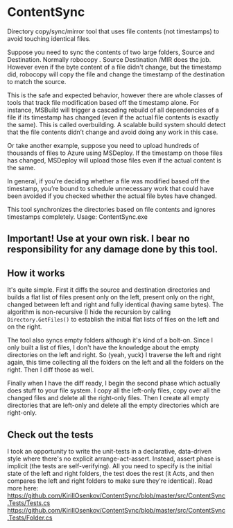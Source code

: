 # ContentSync
Directory copy/sync/mirror tool that uses file contents (not timestamps) to avoid touching identical files.

Suppose you need to sync the contents of two large folders, Source and Destination. Normally robocopy *.* Source Destination /MIR does the job. However even if the byte content of a file didn't change, but the timestamp did, robocopy will copy the file and change the timestamp of the destination to match the source.

This is the safe and expected behavior, however there are whole classes of tools that track file modification based off the timestamp alone. For instance, MSBuild will trigger a cascading rebuild of all dependencies of a file if its timestamp has changed (even if the actual file contents is exactly the same). This is called overbuilding. A scalable build system should detect that the file contents didn’t change and avoid doing any work in this case.

Or take another example, suppose you need to upload hundreds of thousands of files to Azure using MSDeploy. If the timestamp on those files has changed, MSDeploy will upload those files even if the actual content is the same.

In general, if you’re deciding whether a file was modified based off the timestamp, you’re bound to schedule unnecessary work that could have been avoided if you checked whether the actual file bytes have changed.

This tool synchronizes the directories based on file contents and ignores timestamps completely.
    Usage: ContentSync.exe <Source> <Destination>

## Important! Use at your own risk. I bear no responsibility for any damage done by this tool.

## How it works
It's quite simple. First it diffs the source and destination directories and builds a flat list of files present only on the left, present only on the right, changed between left and right and fully identical (having same bytes). The algorithm is non-recursive (I hide the recursion by calling ```Directory.GetFiles()``` to establish the initial flat lists of files on the left and on the right.

The tool also syncs empty folders although it's kind of a bolt-on. Since I only built a list of files, I don't have the knowledge about the empty directories on the left and right. So (yeah, yuck) I traverse the left and right again, this time collecting all the folders on the left and all the folders on the right. Then I diff those as well.

Finally when I have the diff ready, I begin the second phase which actually does stuff to your file system. I copy all the left-only files, copy over all the changed files and delete all the right-only files. Then I create all empty directories that are left-only and delete all the empty directories which are right-only.

## Check out the tests
I took an opportunity to write the unit-tests in a declarative, data-driven style where there's no explicit arrange-act-assert. Instead, assert phase is implicit (the tests are self-verifying). All you need to specify is the initial state of the left and right folders, the test does the rest (it Acts, and then compares the left and right folders to make sure they're identical). Read more here: https://github.com/KirillOsenkov/ContentSync/blob/master/src/ContentSync.Tests/Tests.cs
https://github.com/KirillOsenkov/ContentSync/blob/master/src/ContentSync.Tests/Folder.cs
